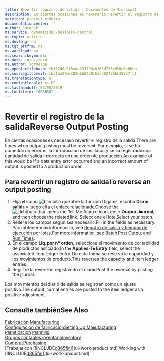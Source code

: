 ```yaml
---
title: Revertir registro de salida | Documentos de Microsoft
description: En ciertas ocasiones es necesario revertir el registro de la salida. Por ejemplo, si se ha cometido un error en la introducción de los datos y se ha registrado una cantidad de salida incorrecta en una orden de producción.
services: project-madeira
documentationcenter: ''
author: SorenGP
ms.service: dynamics365-business-central
ms.topic: article
ms.devlang: na
ms.tgt_pltfrm: na
ms.workload: na
ms.search.keywords: ''
ms.date: 10/01/2018
ms.author: sgroespe
ms.openlocfilehash: fb107d6d165ede233799ab165d735c030c0c8bba
ms.sourcegitcommit: 1bcfaa99ea302e6b84b8361ca02730b135557fc1
ms.translationtype: HT
ms.contentlocale: es-ES
ms.lasthandoff: 03/08/2019
ms.locfileid: "805680"
---
```

# <a name="reverse-output-posting"></a><span data-ttu-id="8f381-104">Revertir el registro de la salida</span><span class="sxs-lookup"><span data-stu-id="8f381-104">Reverse Output Posting</span></span>
<span data-ttu-id="8f381-105">En ciertas ocasiones es necesario revertir el registro de la salida.</span><span class="sxs-lookup"><span data-stu-id="8f381-105">There are times when output posting must be reversed.</span></span> <span data-ttu-id="8f381-106">Por ejemplo, si se ha cometido un error en la introducción de los datos y se ha registrado una cantidad de salida incorrecta en una orden de producción.</span><span class="sxs-lookup"><span data-stu-id="8f381-106">An example of this would be if a data entry error occurred and an incorrect amount of output is posted to a production order.</span></span>  

## <a name="to-reverse-an-output-posting"></a><span data-ttu-id="8f381-107">Para revertir un registro de salida</span><span class="sxs-lookup"><span data-stu-id="8f381-107">To reverse an output posting</span></span>  
1.  <span data-ttu-id="8f381-108">Elija el icono ![bombilla que abre la función Dígame](media/ui-search/search_small.png "Dígame que desea hacer"), escriba **Diario salida** y luego elija el enlace relacionado.</span><span class="sxs-lookup"><span data-stu-id="8f381-108">Choose the ![Lightbulb that opens the Tell Me feature](media/ui-search/search_small.png "Tell me what you want to do") icon, enter **Output Journal**, and then choose the related link.</span></span> <span data-ttu-id="8f381-109">Seleccione el lote.</span><span class="sxs-lookup"><span data-stu-id="8f381-109">Select your batch.</span></span>  
2. <span data-ttu-id="8f381-110">Rellene los campos según sea necesario.</span><span class="sxs-lookup"><span data-stu-id="8f381-110">Fill in the fields as necessary.</span></span> <span data-ttu-id="8f381-111">Para obtener más información, vea [Registro de salida y tiempos de ejecución por lotes](production-how-to-post-output-quantity.md).</span><span class="sxs-lookup"><span data-stu-id="8f381-111">For more information, see [Batch Post Output and Run Times](production-how-to-post-output-quantity.md).</span></span>
3.  <span data-ttu-id="8f381-112">En el campo **Liq. por nº orden**, seleccione el movimiento de contabilidad de productos asociado.</span><span class="sxs-lookup"><span data-stu-id="8f381-112">In the **Applies-To Entry** field, select the associated item ledger entry.</span></span> <span data-ttu-id="8f381-113">De esta forma se reserva la capacidad y los movimientos de producto.</span><span class="sxs-lookup"><span data-stu-id="8f381-113">This reverses the capacity and item ledger entries.</span></span>  
4. <span data-ttu-id="8f381-114">Registre la reversión registrando el diario.</span><span class="sxs-lookup"><span data-stu-id="8f381-114">Post the reversal by posting the journal.</span></span>  

<span data-ttu-id="8f381-115">Los movimientos del diario de salida se registran como un ajuste positivo.</span><span class="sxs-lookup"><span data-stu-id="8f381-115">The output journal entries are posted to the item ledger as a positive adjustment.</span></span>  

## <a name="see-also"></a><span data-ttu-id="8f381-116">Consulte también</span><span class="sxs-lookup"><span data-stu-id="8f381-116">See Also</span></span>  
 <span data-ttu-id="8f381-117">[Fabricación](production-manage-manufacturing.md)  </span><span class="sxs-lookup"><span data-stu-id="8f381-117">[Manufacturing](production-manage-manufacturing.md)  </span></span>  
 [<span data-ttu-id="8f381-118">Configuración de fabricación</span><span class="sxs-lookup"><span data-stu-id="8f381-118">Setting Up Manufacturing</span></span>](production-configure-production-processes.md)  
 <span data-ttu-id="8f381-119">[Planificación](production-planning.md)    </span><span class="sxs-lookup"><span data-stu-id="8f381-119">[Planning](production-planning.md)    </span></span>  
 [<span data-ttu-id="8f381-120">Grupos contables inventario</span><span class="sxs-lookup"><span data-stu-id="8f381-120">Inventory</span></span>](inventory-manage-inventory.md)  
 [<span data-ttu-id="8f381-121">Compras</span><span class="sxs-lookup"><span data-stu-id="8f381-121">Purchasing</span></span>](purchasing-manage-purchasing.md)  
 <span data-ttu-id="8f381-122">[Trabajar con [!INCLUDE[d365fin](includes/d365fin_md.md)]](ui-work-product.md)</span><span class="sxs-lookup"><span data-stu-id="8f381-122">[Working with [!INCLUDE[d365fin](includes/d365fin_md.md)]](ui-work-product.md)</span></span>  
